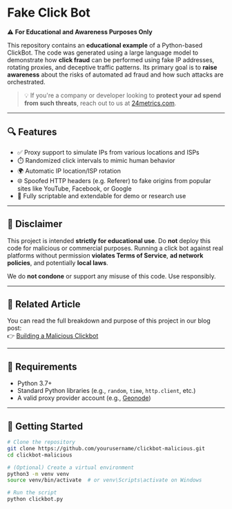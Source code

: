 # Fake Click Bot

⚠️ **For Educational and Awareness Purposes Only**

This repository contains an **educational example** of a Python-based ClickBot. The code was generated using a large language model to demonstrate how **click fraud** can be performed using fake IP addresses, rotating proxies, and deceptive traffic patterns. Its primary goal is to **raise awareness** about the risks of automated ad fraud and how such attacks are orchestrated.

> 💡 If you're a company or developer looking to **protect your ad spend from such threats**, reach out to us at [24metrics.com](https://24metrics.com).

---

## 🔍 Features

- ✅ Proxy support to simulate IPs from various locations and ISPs
- ⏱️ Randomized click intervals to mimic human behavior
- 🌍 Automatic IP location/ISP rotation
- 🌐 Spoofed HTTP headers (e.g. Referer) to fake origins from popular sites like YouTube, Facebook, or Google
- 🧪 Fully scriptable and extendable for demo or research use

---

## 🚨 Disclaimer

This project is intended **strictly for educational use**. Do **not** deploy this code for malicious or commercial purposes. Running a click bot against real platforms without permission **violates Terms of Service**, **ad network policies**, and potentially **local laws**.

We do **not condone** or support any misuse of this code. Use responsibly.

---

## 📖 Related Article

You can read the full breakdown and purpose of this project in our blog post:  
👉 [Building a Malicious Clickbot](https://24metrics.com/blog/building_a_malicious_clickbot)

---

## 🧰 Requirements

- Python 3.7+
- Standard Python libraries (e.g., `random`, `time`, `http.client`, etc.)
- A valid proxy provider account (e.g., [Geonode](https://geonode.com))

---

## 🚀 Getting Started

```bash
# Clone the repository
git clone https://github.com/yourusername/clickbot-malicious.git
cd clickbot-malicious

# (Optional) Create a virtual environment
python3 -m venv venv
source venv/bin/activate  # or venv\Scripts\activate on Windows

# Run the script
python clickbot.py
